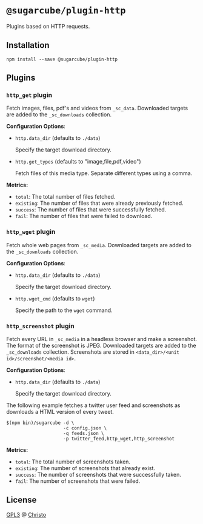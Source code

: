 # `@sugarcube/plugin-http`

Plugins based on HTTP requests.

## Installation

```
npm install --save @sugarcube/plugin-http
```

## Plugins

### `http_get` plugin

Fetch images, files, pdf's and videos from `_sc_data`. Downloaded targets are
added to the `_sc_downloads` collection.

**Configuration Options**:

- `http.data_dir` (defaults to `./data`)

  Specify the target download directory.

- `http.get_types` (defaults to "image,file,pdf,video")

  Fetch files of this media type. Separate different types using a comma.

**Metrics:**

- `total`: The total number of files fetched.
- `existing`: The number of files that were already previously fetched.
- `success`: The number of files that were successfully fetched.
- `fail`: The number of files that were failed to download.

### `http_wget` plugin

Fetch whole web pages from `_sc_media`. Downloaded targets are added to the
`_sc_downloads` collection.

**Configuration Options**:

- `http.data_dir` (defaults to `./data`)

  Specify the target download directory.

- `http.wget_cmd` (defaults to `wget`)

  Specify the path to the `wget` command.

### `http_screenshot` plugin

Fetch every URL in `_sc_media` in a headless browser and make a
screenshot. The format of the screenshot is JPEG. Downloaded targets are added
to the `_sc_downloads` collection. Screenshots are stored in `<data_dir>/<unit
id>/screenshot/<media id>`.

**Configuration Options**:

- `http.data_dir` (defaults to `./data`)

  Specify the target download directory.

The following example fetches a twitter user feed and screenshots as downloads
a HTML version of every tweet.

```
$(npm bin)/sugarcube -d \
                     -c config.json \
                     -q feeds.json \
                     -p twitter_feed,http_wget,http_screenshot
```

**Metrics:**

- `total`: The total number of screenshots taken.
- `existing`: The number of screenshots that already exist.
- `success`: The number of screenshots that were successfully taken.
- `fail`: The number of screenshots that were failed.

## License

[GPL3](./LICENSE) @ [Christo](christo@cryptodrunks.net)
